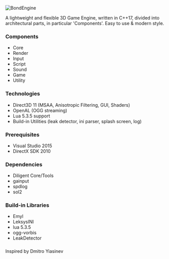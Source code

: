 ![BondEngine](https://github.com/bondarenko-me/BondEngine/blob/master/logo.png)

A lightweight and flexible 3D Game Engine, written in C++17, divided into architectural parts, in particular 'Components'. Easy to use & modern style.

### Components
- Core
- Render
- Input
- Script
- Sound
- Game
- Utility

### Technologies
- Direct3D 11 (MSAA, Anisotropic Filtering, GUI, Shaders)
- OpenAL (OGG streaming)
- Lua 5.3.5 support
- Build-in Utilities (leak detector, ini parser, splash screen, log)

### Prerequisites
- Visual Studio 2015
- DirectX SDK 2010

### Dependencies
- Diligent Core/Tools
- gainput
- spdlog
- sol2

### Build-in Libraries
- Emyl
- LeksysINI
- lua 5.3.5
- ogg-vorbis
- LeakDetector

#####
Inspired by Dmitro Yiasinev
